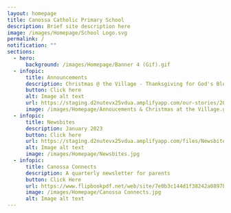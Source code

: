 ```yaml
---
layout: homepage
title: Canossa Catholic Primary School
description: Brief site description here
image: /images/Homepage/School Logo.svg
permalink: /
notification: ""
sections:
  - hero:
      background: /images/Homepage/Banner 4 (Gif).gif
  - infopic:
      title: Announcements
      description: Christmas @ the Village - Thanksgiving for God's Blessings
      button: Click here
      alt: Image alt text
      url: https://staging.d2nutevx25vdua.amplifyapp.com/our-stories/2022-Events/permalink/Christmas-at-the-Village/
      image: /images/Homepage/Annoucements & Christmas at the Village.gif
  - infopic:
      title: Newsbites
      description: January 2023
      button: Click here
      url: https://staging.d2nutevx25vdua.amplifyapp.com/files/Newsbites/Canossa%20Newsbites%20-%20January%202023.pdf
      alt: Image alt text
      image: /images/Homepage/Newsbites.jpg
  - infopic:
      title: Canossa Connects
      description: A quarterly newsletter for parents
      button: Click Here
      url: https://www.flipbookpdf.net/web/site/7e0b3c144d1f38242a0897bceff754e4c1e5c010202212.pdf.html
      image: /images/Homepage/Canossa Connects.jpg
      alt: Image alt text
---
```

